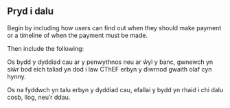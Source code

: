 ## Pryd i dalu

Begin by including how users can find out when they should make payment or a timeline of when the payment must be made.

Then include the following:

Os bydd y dyddiad cau ar y penwythnos neu ar ŵyl y banc, gwnewch yn siŵr bod eich taliad yn dod i law CThEF erbyn y diwrnod gwaith olaf cyn hynny.

Os na fyddwch yn talu erbyn y dyddiad cau, efallai y bydd yn rhaid i chi dalu cosb, llog, neu’r ddau.
